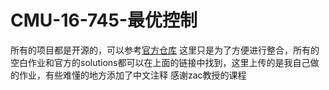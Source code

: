 # CMU-16-745-最优控制
所有的项目都是开源的，可以参考[官方仓库](https://github.com/Optimal-Control-16-745)
这里只是为了方便进行整合，所有的空白作业和官方的solutions都可以在上面的链接中找到，这里上传的是我自己做的作业，有些难懂的地方添加了中文注释
感谢zac教授的课程
